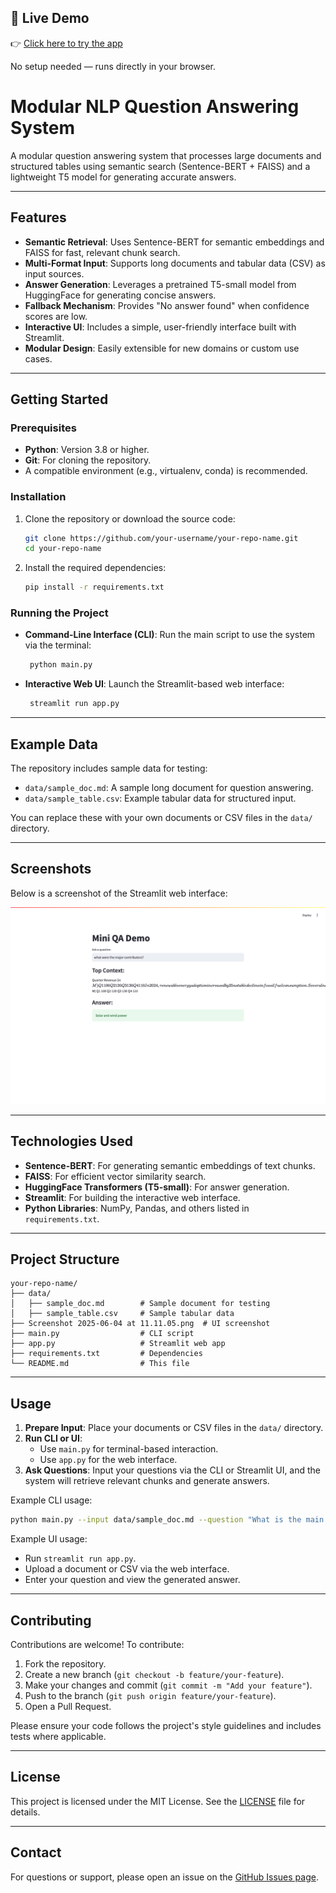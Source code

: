 ## 🔗 Live Demo

👉 [Click here to try the app](https://your-username.streamlit.app)

No setup needed — runs directly in your browser.


# Modular NLP Question Answering System

A modular question answering system that processes large documents and structured tables using semantic search (Sentence-BERT + FAISS) and a lightweight T5 model for generating accurate answers.

---

## Features

- **Semantic Retrieval**: Uses Sentence-BERT for semantic embeddings and FAISS for fast, relevant chunk search.
- **Multi-Format Input**: Supports long documents and tabular data (CSV) as input sources.
- **Answer Generation**: Leverages a pretrained T5-small model from HuggingFace for generating concise answers.
- **Fallback Mechanism**: Provides "No answer found" when confidence scores are low.
- **Interactive UI**: Includes a simple, user-friendly interface built with Streamlit.
- **Modular Design**: Easily extensible for new domains or custom use cases.

---

## Getting Started

### Prerequisites

- **Python**: Version 3.8 or higher.
- **Git**: For cloning the repository.
- A compatible environment (e.g., virtualenv, conda) is recommended.

### Installation

1. Clone the repository or download the source code:
   ```bash
   git clone https://github.com/your-username/your-repo-name.git
   cd your-repo-name
   ```

2. Install the required dependencies:
   ```bash
   pip install -r requirements.txt
   ```

### Running the Project

- **Command-Line Interface (CLI)**:
  Run the main script to use the system via the terminal:
  ```bash
   python main.py
   ```

- **Interactive Web UI**:
  Launch the Streamlit-based web interface:
  ```bash
   streamlit run app.py
   ```

---

## Example Data

The repository includes sample data for testing:

- `data/sample_doc.md`: A sample long document for question answering.
- `data/sample_table.csv`: Example tabular data for structured input.

You can replace these with your own documents or CSV files in the `data/` directory.

---

## Screenshots

Below is a screenshot of the Streamlit web interface:

![Streamlit UI](Screenshot%202025-06-04%20at%2011.11.05.png)

---

## Technologies Used

- **Sentence-BERT**: For generating semantic embeddings of text chunks.
- **FAISS**: For efficient vector similarity search.
- **HuggingFace Transformers (T5-small)**: For answer generation.
- **Streamlit**: For building the interactive web interface.
- **Python Libraries**: NumPy, Pandas, and others listed in `requirements.txt`.

---

## Project Structure

```
your-repo-name/
├── data/
│   ├── sample_doc.md        # Sample document for testing
│   ├── sample_table.csv     # Sample tabular data
├── Screenshot 2025-06-04 at 11.11.05.png  # UI screenshot
├── main.py                  # CLI script
├── app.py                   # Streamlit web app
├── requirements.txt         # Dependencies
└── README.md                # This file
```

---

## Usage

1. **Prepare Input**: Place your documents or CSV files in the `data/` directory.
2. **Run CLI or UI**:
   - Use `main.py` for terminal-based interaction.
   - Use `app.py` for the web interface.
3. **Ask Questions**: Input your questions via the CLI or Streamlit UI, and the system will retrieve relevant chunks and generate answers.

Example CLI usage:
```bash
python main.py --input data/sample_doc.md --question "What is the main topic?"
```

Example UI usage:
- Run `streamlit run app.py`.
- Upload a document or CSV via the web interface.
- Enter your question and view the generated answer.

---

## Contributing

Contributions are welcome! To contribute:

1. Fork the repository.
2. Create a new branch (`git checkout -b feature/your-feature`).
3. Make your changes and commit (`git commit -m "Add your feature"`).
4. Push to the branch (`git push origin feature/your-feature`).
5. Open a Pull Request.

Please ensure your code follows the project's style guidelines and includes tests where applicable.

---

## License

This project is licensed under the MIT License. See the [LICENSE](LICENSE) file for details.

---

## Contact

For questions or support, please open an issue on the [GitHub Issues page](https://github.com/your-username/your-repo-name/issues).
